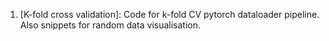 1. [K-fold cross validation]:
Code for k-fold CV pytorch dataloader pipeline. Also snippets for random data visualisation.
